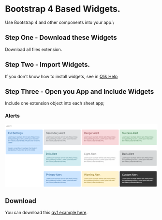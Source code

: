 # Bootstrap 4 Based Widgets.
Use Bootstrap 4 and other components into your app.\

## Step One - Download these Widgets
Download all files extension.

## Step Two - Import Widgets.
If you don't know how to install widgets, see in [Qlik Help](https://help.qlik.com/en-US/sense-developer/September2020/Subsystems/Dev-Hub/Content/Sense_Dev-Hub/Widget/widgets-import-widget-libraries.htm)

## Step Three - Open you App and Include Widgets
Include one extension object into each sheet app;

### Alerts
![Alerts](img/Alerts.PNG)

## Download
You can download this [qvf example here](SlideShowSheet.qvf).
